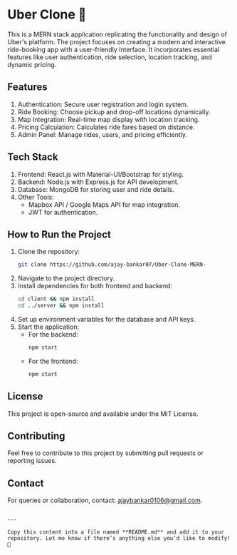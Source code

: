 # Uber Clone 🚖  

This is a MERN stack application replicating the functionality and design of Uber's platform. The project focuses on creating a modern and interactive ride-booking app with a user-friendly interface. It incorporates essential features like user authentication, ride selection, location tracking, and dynamic pricing.

## Features  
1. Authentication: Secure user registration and login system.  
2. Ride Booking: Choose pickup and drop-off locations dynamically.  
3. Map Integration: Real-time map display with location tracking.  
4. Pricing Calculation: Calculates ride fares based on distance.  
5. Admin Panel: Manage rides, users, and pricing efficiently.  

## Tech Stack  
1. Frontend: React.js with Material-UI/Bootstrap for styling.  
2. Backend: Node.js with Express.js for API development.  
3. Database: MongoDB for storing user and ride details.  
4. Other Tools:  
   - Mapbox API / Google Maps API for map integration.  
   - JWT for authentication.  

## How to Run the Project  
1. Clone the repository:  
   ```bash
   git clone https://github.com/ajay-bankar07/Uber-Clone-MERN-
   ```  
2. Navigate to the project directory.  
3. Install dependencies for both frontend and backend:  
   ```bash
   cd client && npm install  
   cd ../server && npm install  
   ```  
4. Set up environment variables for the database and API keys.  
5. Start the application:  
   - For the backend:  
     ```bash
     npm start  
     ```  
   - For the frontend:  
     ```bash
     npm start  
     ```  

## License  
This project is open-source and available under the MIT License.  

## Contributing  
Feel free to contribute to this project by submitting pull requests or reporting issues.  

## Contact  
For queries or collaboration, contact: [ajaybankar0106@gmail.com](mailto:ajaybankar0106@gmail.com).  
```

---

Copy this content into a file named **README.md** and add it to your repository. Let me know if there’s anything else you’d like to modify! 🚀
